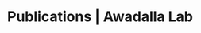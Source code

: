 ---
title: Publications | Awadalla Lab
permalink: /publications/
published: false
isPublic_b: true

publicationType_txt: journal
title_txt: "Rare copy number variants contribute to congenital left-sided heart disease."
pmid_tl: 22969434
publishDate_tdt: "2012-09-01T07:23:33.000Z"
journalTitle_txt: "PLoS genetics"
volume_tl: 8
issue_tl: 9
doi_txt: "10.1371/journal.pgen.1002903"
authors_list: 
  - author_txt: "Hitz MP"
  - author_txt: "Lemieux-Perreault LP"
  - author_txt: "Marshall C"
  - author_txt: "Feroz-Zada Y"
  - author_txt: "Davies R"
  - author_txt: "Yang SW"
  - author_txt: "Lionel AC"
  - author_txt: "D'Amours G"
  - author_txt: "Lemyre E"
  - author_txt: "Cullum R"
  - author_txt: "Bigras JL"
  - author_txt: "Thibeault M"
  - author_txt: "Chetaille P"
  - author_txt: "Montpetit A"
  - author_txt: "Khairy P"
  - author_txt: "Overduin B"
  - author_txt: "Klaassen S"
  - author_txt: "Hoodless P"
  - author_txt: "Awadalla P"
  - author_txt: "Hussin J"
  - author_txt: "Idaghdour Y"
  - author_txt: "Nemer M"
  - author_txt: "Stewart AF"
  - author_txt: "Boerkoel C"
  - author_txt: "Scherer SW"
  - author_txt: "Richter A"
  - author_txt: "Dubé MP"
  - author_txt: "Andelfinger G"
---